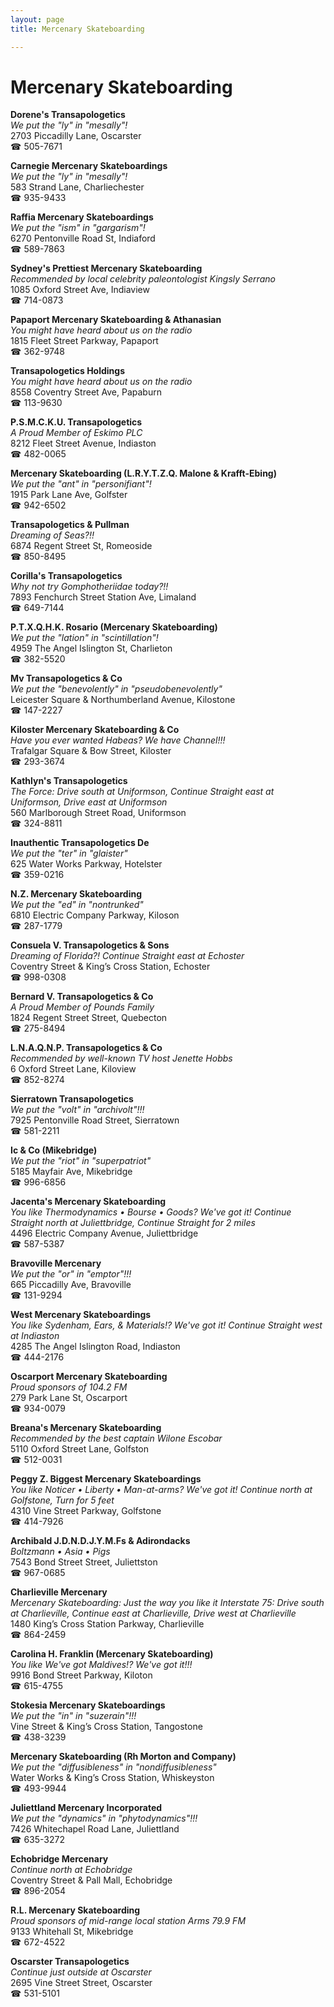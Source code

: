 ```yaml
---
layout: page 
title: Mercenary Skateboarding

---
```



# Mercenary Skateboarding


 **Dorene's Transapologetics**  
_We put the "ly" in "mesally"!_  
2703 Piccadilly Lane, Oscarster  
☎ 505-7671

**Carnegie Mercenary Skateboardings**  
_We put the "ly" in "mesally"!_  
583 Strand Lane, Charliechester  
☎ 935-9433

**Raffia Mercenary Skateboardings**  
_We put the "ism" in "gargarism"!_  
6270 Pentonville Road St, Indiaford  
☎ 589-7863

**Sydney's Prettiest Mercenary Skateboarding**  
_Recommended by local celebrity paleontologist Kingsly Serrano_  
1085 Oxford Street Ave, Indiaview  
☎ 714-0873

**Papaport Mercenary Skateboarding & Athanasian**  
_You might have heard about us on the radio_  
1815 Fleet Street Parkway, Papaport  
☎ 362-9748

**Transapologetics Holdings**  
_You might have heard about us on the radio_  
8558 Coventry Street Ave, Papaburn  
☎ 113-9630

**P.S.M.C.K.U. Transapologetics**  
_A Proud Member of Eskimo PLC_  
8212 Fleet Street Avenue, Indiaston  
☎ 482-0065

**Mercenary Skateboarding (L.R.Y.T.Z.Q. Malone & Krafft-Ebing)**  
_We put the "ant" in "personifiant"!_  
1915 Park Lane Ave, Golfster  
☎ 942-6502

**Transapologetics & Pullman**  
_Dreaming of Seas?!!_  
6874 Regent Street St, Romeoside  
☎ 850-8495

**Corilla's Transapologetics**  
_Why not try Gomphotheriidae today?!!_  
7893 Fenchurch Street Station Ave, Limaland  
☎ 649-7144

**P.T.X.Q.H.K. Rosario (Mercenary Skateboarding)**  
_We put the "lation" in "scintillation"!_  
4959 The Angel Islington St, Charlieton  
☎ 382-5520

**Mv Transapologetics & Co**  
_We put the "benevolently" in "pseudobenevolently"_  
Leicester Square & Northumberland Avenue, Kilostone  
☎ 147-2227

**Kiloster Mercenary Skateboarding & Co**  
_Have you ever wanted Habeas? We have Channel!!!_  
Trafalgar Square & Bow Street, Kiloster  
☎ 293-3674

**Kathlyn's Transapologetics**  
_The Force: Drive south at Uniformson, Continue Straight east at Uniformson, Drive east at Uniformson_  
560 Marlborough Street Road, Uniformson  
☎ 324-8811

**Inauthentic Transapologetics De**  
_We put the "ter" in "glaister"_  
625 Water Works Parkway, Hotelster  
☎ 359-0216

**N.Z. Mercenary Skateboarding**  
_We put the "ed" in "nontrunked"_  
6810 Electric Company Parkway, Kiloson  
☎ 287-1779

**Consuela V. Transapologetics & Sons**  
_Dreaming of Florida?! 
Continue Straight east at Echoster_  
Coventry Street & King’s Cross Station, Echoster  
☎ 998-0308

**Bernard V. Transapologetics & Co**  
_A Proud Member of Pounds Family_  
1824 Regent Street Street, Quebecton  
☎ 275-8494

**L.N.A.Q.N.P. Transapologetics & Co**  
_Recommended by well-known TV host Jenette Hobbs_  
6 Oxford Street Lane, Kiloview  
☎ 852-8274

**Sierratown Transapologetics**  
_We put the "volt" in "archivolt"!!!_  
7925 Pentonville Road Street, Sierratown  
☎ 581-2211

**Ic & Co (Mikebridge)**  
_We put the "riot" in "superpatriot"_  
5185 Mayfair Ave, Mikebridge  
☎ 996-6856

**Jacenta's Mercenary Skateboarding**  
_You like Thermodynamics • Bourse • Goods? We've got it! 
Continue Straight north at Juliettbridge, Continue Straight for 2 miles_  
4496 Electric Company Avenue, Juliettbridge  
☎ 587-5387

**Bravoville Mercenary**  
_We put the "or" in "emptor"!!!_  
665 Piccadilly Ave, Bravoville  
☎ 131-9294

**West Mercenary Skateboardings**  
_You like Sydenham, Ears, & Materials!? We've got it! 
Continue Straight west at Indiaston_  
4285 The Angel Islington Road, Indiaston  
☎ 444-2176

**Oscarport Mercenary Skateboarding**  
_Proud sponsors of 104.2 FM_  
279 Park Lane St, Oscarport  
☎ 934-0079

**Breana's Mercenary Skateboarding**  
_Recommended by the best captain Wilone Escobar_  
5110 Oxford Street Lane, Golfston  
☎ 512-0031

**Peggy Z. Biggest Mercenary Skateboardings**  
_You like Noticer • Liberty • Man-at-arms? We've got it! 
Continue north at Golfstone, Turn for 5 feet_  
4310 Vine Street Parkway, Golfstone  
☎ 414-7926

**Archibald J.D.N.D.J.Y.M.Fs & Adirondacks**  
_Boltzmann • Asia • Pigs_  
7543 Bond Street Street, Juliettston  
☎ 967-0685

**Charlieville Mercenary**  
_Mercenary Skateboarding: Just the way you like it 
Interstate 75: Drive south at Charlieville, Continue east at Charlieville, Drive west at Charlieville_  
1480 King’s Cross Station Parkway, Charlieville  
☎ 864-2459

**Carolina H. Franklin (Mercenary Skateboarding)**  
_You like We've got Maldives!? We've got it!!!_  
9916 Bond Street Parkway, Kiloton  
☎ 615-4755

**Stokesia Mercenary Skateboardings**  
_We put the "in" in "suzerain"!!!_  
Vine Street & King’s Cross Station, Tangostone  
☎ 438-3239

**Mercenary Skateboarding (Rh Morton and Company)**  
_We put the "diffusibleness" in "nondiffusibleness"_  
Water Works & King’s Cross Station, Whiskeyston  
☎ 493-9944

**Juliettland Mercenary Incorporated**  
_We put the "dynamics" in "phytodynamics"!!!_  
7426 Whitechapel Road Lane, Juliettland  
☎ 635-3272

**Echobridge Mercenary**  
_Continue north at Echobridge_  
Coventry Street & Pall Mall, Echobridge  
☎ 896-2054

**R.L. Mercenary Skateboarding**  
_Proud sponsors of mid-range local station Arms 79.9 FM_  
9133 Whitehall St, Mikebridge  
☎ 672-4522

**Oscarster Transapologetics**  
_Continue just outside at Oscarster_  
2695 Vine Street Street, Oscarster  
☎ 531-5101

